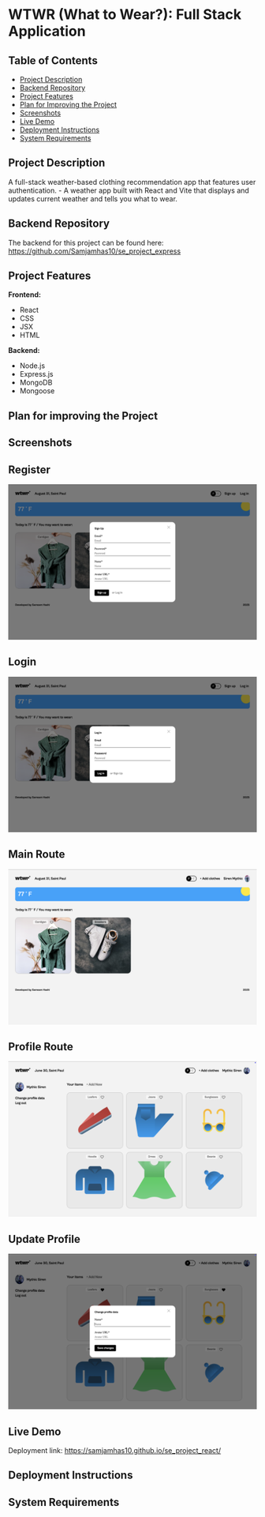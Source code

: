 # WTWR (What to Wear?): Full Stack Application

## Table of Contents

- [Project Description](#project-description)
- [Backend Repository](#backend-repository)
- [Project Features](#project-features)
- [Plan for Improving the Project](#plan-for-improving-the-project)
- [Screenshots](#screenshots)
- [Live Demo](#live-demo)
- [Deployment Instructions](#deployment-instructions)
- [System Requirements](#system-requirements)

## Project Description

A full-stack weather-based clothing recommendation app that features user authentication. - A weather app built with React and Vite that displays and updates current weather and tells you what to wear.

## Backend Repository

The backend for this project can be found here: https://github.com/Samjamhas10/se_project_express

## Project Features

**Frontend:**

- React
- CSS
- JSX
- HTML

**Backend:**

- Node.js
- Express.js
- MongoDB
- Mongoose

## Plan for improving the Project

## Screenshots

## Register

![Register Screenshot](register-modal.png)

## Login

![Login Screenshot](login-modal.png)

## Main Route

![Main Screenshot](main-route.png)

## Profile Route

![Profile Screenshot](profile-route.png)

## Update Profile

![Update Screenshot](update-profile.png)

## Live Demo

Deployment link: https://samjamhas10.github.io/se_project_react/

## Deployment Instructions

## System Requirements
